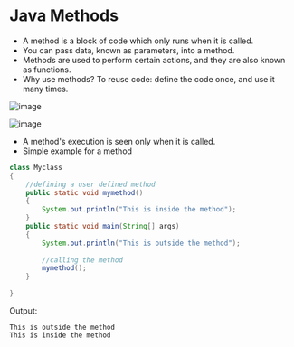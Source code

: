 # Java Methods

- A method is a block of code which only runs when it is called.
- You can pass data, known as parameters, into a method.
- Methods are used to perform certain actions, and they are also known as functions.
- Why use methods? To reuse code: define the code once, and use it many times.


![image](https://github.com/user-attachments/assets/1cbcb559-397f-4589-a157-a7a68c46ac5a)

![image](https://github.com/user-attachments/assets/103ed26d-b373-4d1d-8122-07ba93226e3b)

- A method's execution is seen only when it is called.
- Simple example for a method

```java
class Myclass
{
	//defining a user defined method
	public static void mymethod()
    {
    	System.out.println("This is inside the method");
    }    
    public static void main(String[] args)
    {	
    	System.out.println("This is outside the method");
        
    	//calling the method
        mymethod();
    }  
    
}
```

Output:
```
This is outside the method
This is inside the method
```

